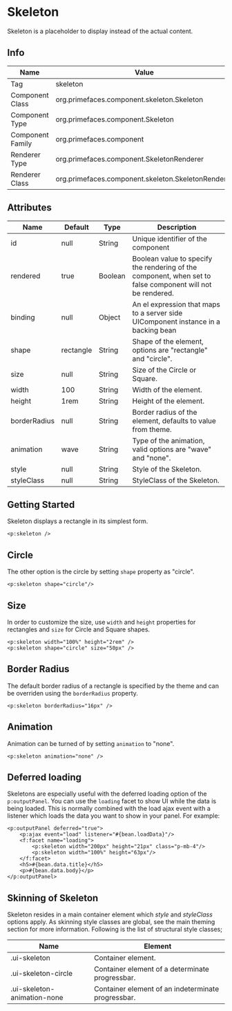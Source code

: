 # Skeleton

Skeleton is a placeholder to display instead of the actual content.

## Info

| Name | Value |
| --- | --- |
| Tag | skeleton
| Component Class | org.primefaces.component.skeleton.Skeleton
| Component Type | org.primefaces.component.Skeleton
| Component Family | org.primefaces.component
| Renderer Type | org.primefaces.component.SkeletonRenderer
| Renderer Class | org.primefaces.component.skeleton.SkeletonRenderer

## Attributes

| Name | Default | Type | Description |
| --- | --- | --- | --- |
| id | null | String | Unique identifier of the component
| rendered | true | Boolean | Boolean value to specify the rendering of the component, when set to false component will not be rendered.
| binding | null | Object | An el expression that maps to a server side UIComponent instance in a backing bean
| shape | rectangle | String | Shape of the element, options are "rectangle" and "circle".
| size | null | String | Size of the Circle or Square.
| width | 100 | String | 	Width of the element.
| height | 1rem | String | Height of the element.
| borderRadius | null | String | Border radius of the element, defaults to value from theme.
| animation | wave | String | Type of the animation, valid options are "wave" and "none".
| style | null | String | Style of the Skeleton.
| styleClass | null | String | StyleClass of the Skeleton.

## Getting Started
Skeleton displays a rectangle in its simplest form.

```xhtml
<p:skeleton />
```

## Circle
The other option is the circle by setting `shape` property as "circle".

```xhtml
<p:skeleton shape="circle"/>
```

## Size
In order to customize the size, use `width` and `height` properties for rectangles and `size` for Circle
and Square shapes.

```xhtml
<p:skeleton width="100%" height="2rem" />
<p:skeleton shape="circle" size="50px" />
```

## Border Radius
The default border radius of a rectangle is specified by the theme and can be overriden using the `borderRadius`
property.

```xhtml
<p:skeleton borderRadius="16px" />
```

## Animation
Animation can be turned of by setting `animation` to "none".

```xhtml
<p:skeleton animation="none" />
```

## Deferred loading
Skeletons are especially useful with the deferred loading option of the `p:outputPanel`. You can use the `loading`
facet to show UI while the data is being loaded. This is normally combined with the load ajax event with a listener
which loads the data you want to show in your panel. For example:

```xhtml
<p:outputPanel deferred="true">
    <p:ajax event="load" listener="#{bean.loadData}"/>
    <f:facet name="loading">
        <p:skeleton width="200px" height="21px" class="p-mb-4"/>
        <p:skeleton width="100%" height="63px"/>
    </f:facet>
    <h5>#{bean.data.title}</h5>
    <p>#{bean.data.body}</p>
</p:outputPanel>
```

## Skinning of Skeleton
Skeleton resides in a main container element which _style_ and _styleClass_ options apply. As skinning
style classes are global, see the main theming section for more information. Following is the list of
structural style classes;

| Name | Element |
| --- | --- |
|.ui-skeleton | Container element.
|.ui-skeleton-circle | Container element of a determinate progressbar.
|.ui-skeleton-animation-none | Container element of an indeterminate progressbar.
